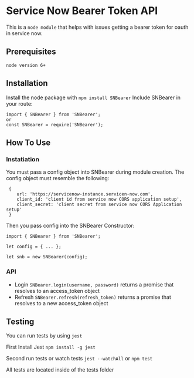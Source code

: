 # Service Now Bearer Token API

This is a `node module` that helps with issues getting a bearer token for oauth in service now.


## Prerequisites

`node version 6+`

## Installation

Install the node package with `npm install SNBearer`
Include SNBearer in your route:
```
import { SNBearer } from 'SNBearer';
or
const SNBearer = require('SNBearer');
```

## How To Use

### Instatiation

You must pass a config object into SNBearer during module creation. The config object 
must resemble the following:
```
 {
    url: 'https://servicenow-instance.servicen-now.com',
    client_id: 'client id from service now CORS application setup',
    client_secret: 'client secret from service now CORS Application setup'
 }
```

Then you pass config into the SNBearer Constructor:
```
import { SNBearer } from 'SNBearer';

let config = { ... };

let snb = new SNBearer(config);

```

### API

* Login `SNBearer.login(username, password)` returns a promise that resolves to an access_token object
* Refresh `SNBearer.refresh(refresh_token)` returns a promise that resolves to a new access_token object

## Testing

You can run tests by using `jest`

First Install Jest
`npm install -g jest`

Second run tests or watch tests
`jest --watchAll` 
or
`npm test`

All tests are located inside of the tests folder
